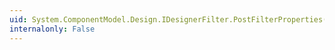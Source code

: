 ```yaml
---
uid: System.ComponentModel.Design.IDesignerFilter.PostFilterProperties(System.Collections.IDictionary)
internalonly: False
---
```

